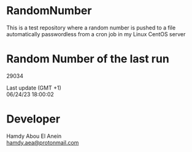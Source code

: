 # RandomNumber    
This is a test repository where a random number is pushed to a file automatically passwordless from a cron job in my Linux CentOS server    
# Random Number of the last run   
29034
      
Last update (GMT +1)    
06/24/23 18:00:02
# Developer    
Hamdy Abou El Anein   
hamdy.aea@protonmail.com
